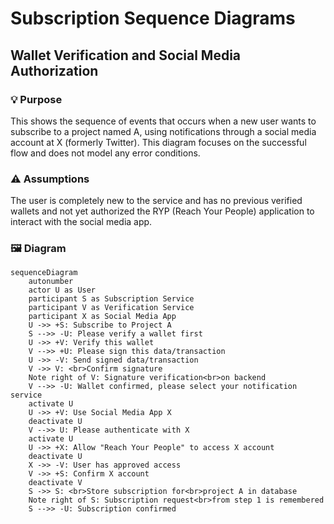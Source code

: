 # Subscription Sequence Diagrams

## Wallet Verification and Social Media Authorization

### 💡 Purpose
This shows the sequence of events that occurs when a new user wants to subscribe to a project named A, using notifications through a social media account at X (formerly Twitter). This diagram focuses on the successful flow and does not model any error conditions.

### ⚠️ Assumptions
The user is completely new to the service and has no previous verified wallets and not yet authorized the RYP (Reach Your People) application to interact with the social media app.

### 🖼️ Diagram

```mermaid
sequenceDiagram
    autonumber
    actor U as User
    participant S as Subscription Service
    participant V as Verification Service
    participant X as Social Media App
    U ->> +S: Subscribe to Project A
    S -->> -U: Please verify a wallet first
    U ->> +V: Verify this wallet
    V -->> +U: Please sign this data/transaction
    U ->> -V: Send signed data/transaction
    V ->> V: <br>Confirm signature
    Note right of V: Signature verification<br>on backend
    V -->> -U: Wallet confirmed, please select your notification service
    activate U
    U ->> +V: Use Social Media App X
    deactivate U
    V -->> U: Please authenticate with X
    activate U
    U ->> +X: Allow "Reach Your People" to access X account
    deactivate U
    X ->> -V: User has approved access
    V ->> +S: Confirm X account
    deactivate V
    S ->> S: <br>Store subscription for<br>project A in database
    Note right of S: Subscription request<br>from step 1 is remembered
    S -->> -U: Subscription confirmed
```
